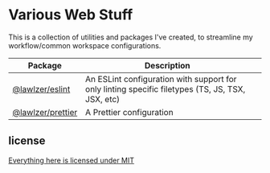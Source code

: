 # Various Web Stuff

This is a collection of utilities and packages I've created, to streamline my workflow/common workspace configurations.

<!-- 
Readme table inspiration is from https://raw.githubusercontent.com/paperdave/various/main/README.md, but I didn't make it nearly as pretty 
-->

| Package | Description | |
| --- | --- | --- |
| [@lawlzer/eslint](./packages/eslint) | An ESLint configuration with support for only linting specific filetypes (TS, JS, TSX, JSX, etc) |
| [@lawlzer/prettier](./packages/prettier) | A Prettier configuration |

## license
[Everything here is licensed under MIT](./LICENSE)
